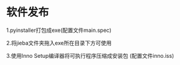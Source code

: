 # 软件发布

1.pyinstaller打包成exe(配置文件main.spec)

2.将jieba文件夹拖入exe所在目录下方可使用

3.使用Inno Setup编译器将可执行程序压缩成安装包 (配置文件inno.iss)
